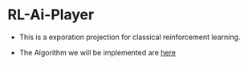 # RL-Ai-Player

* This is a exporation projection for classical reinforcement learning.

* The Algorithm we will be implemented are [here](https://medium.com/@jonathan_hui/rl-reinforcement-learning-algorithms-quick-overview-6bf69736694d)